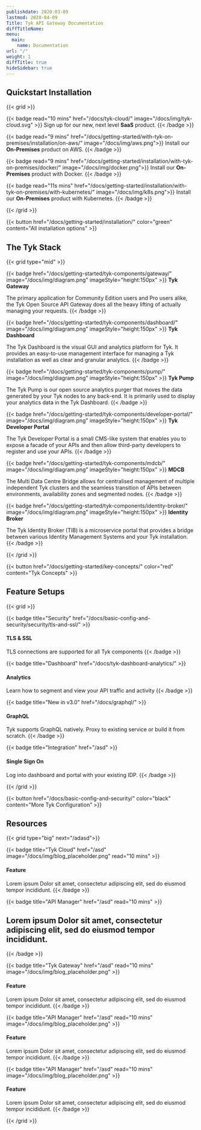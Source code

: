 ```yaml
---
publishdate: 2020-03-09
lastmod: 2020-04-09
Title: Tyk API Gateway Documentation
diffTitleName:
menu:
  main:
    name: Documentation
url: "/"
weight: 1
diffTitle: true
hideSidebar: true
---
```


## Quickstart Installation

{{< grid >}}

{{< badge read="10 mins" href="/docs/tyk-cloud/" image="/docs/img/tyk-cloud.svg" >}}
Sign up for our new, next level **SaaS** product. 
{{< /badge >}}

{{< badge read="9 mins" href="/docs/getting-started/with-tyk-on-premises/installation/on-aws/" image="/docs/img/aws.png">}}
Install our **On-Premises** product on AWS. 
{{< /badge >}}


{{< badge read="9 mins" href="/docs/getting-started/installation/with-tyk-on-premises/docker/" image="/docs/img/docker.png">}}
Install our **On-Premises** product with Docker. 
{{< /badge >}}

{{< badge read="11s mins" href="/docs/getting-started/installation/with-tyk-on-premises/with-kubernetes/" image="/docs/img/k8s.png">}}
Install our **On-Premises** product with Kubernetes. 
{{< /badge >}}

{{< /grid >}}

{{< button href="/docs/getting-started/installation/" color="green" content="All installation options" >}}

## The Tyk Stack

{{< grid type="mid" >}}

{{< badge href="/docs/getting-started/tyk-components/gateway/" image="/docs/img/diagram.png" imageStyle="height:150px" >}}
**Tyk Gateway**

The primary application for Community Edition users and Pro users alike, the Tyk Open Source API Gateway does all the heavy lifting of actually managing your requests.
{{< /badge >}}

{{< badge href="/docs/getting-started/tyk-components/dashboard/" image="/docs/img/diagram.png" imageStyle="height:150px" >}}
**Tyk Dashboard**

The Tyk Dashboard is the visual GUI and analytics platform for Tyk. It provides an easy-to-use management interface for managing a Tyk installation as well as clear and granular analytics.
{{< /badge >}}

{{< badge href="/docs/getting-started/tyk-components/pump/" image="/docs/img/diagram.png" imageStyle="height:150px" >}}
**Tyk Pump**

The Tyk Pump is our open source analytics purger that moves the data generated by your Tyk nodes to any back-end. It is primarily used to display your analytics data in the Tyk Dashboard.
{{< /badge >}}

{{< badge href="/docs/getting-started/tyk-components/developer-portal/" image="/docs/img/diagram.png" imageStyle="height:150px" >}}
**Tyk Developer Portal**

The Tyk Developer Portal is a small CMS-like system that enables you to expose a facade of your APIs and then allow third-party developers to register and use your APIs.
{{< /badge >}}

{{< badge href="/docs/getting-started/tyk-components/mdcb/" image="/docs/img/diagram.png" imageStyle="height:150px" >}}
**MDCB**

The Multi Data Centre Bridge allows for centralised management of multiple independent Tyk clusters and the seamless transition of APIs between environments, availability zones and segmented nodes.
{{< /badge >}}

{{< badge href="/docs/getting-started/tyk-components/identity-broker/" image="/docs/img/diagram.png" imageStyle="height:150px" >}}
**Identity Broker**

The Tyk Identity Broker (TIB) is a microservice portal that provides a bridge between various Identity Management Systems and your Tyk installation.
{{< /badge >}}

{{< /grid >}}

{{< button href="/docs/getting-started/key-concepts/" color="red" content="Tyk Concepts" >}}

## Feature Setups

{{< grid >}}

{{< badge title="Security" href="/docs/basic-config-and-security/security/tls-and-ssl/" >}}
#### TLS & SSL

TLS connections are supported for all Tyk components
{{< /badge >}}

{{< badge title="Dashboard" href="/docs/tyk-dashboard-analytics/" >}}
#### Analytics

Learn how to segment and view your API traffic and activity
{{< /badge >}}

{{< badge title="New in v3.0" href="/docs/graphql/" >}}
#### GraphQL

Tyk supports GraphQL natively. Proxy to existing service or build it from scratch.
{{< /badge >}}

{{< badge title="Integration" href="/asd" >}}
#### Single Sign On

Log into dashboard and portal with your existing IDP.
{{< /badge >}}

{{< /grid >}}

{{< button href="/docs/basic-config-and-security/" color="black" content="More Tyk Configuration" >}}

## Resources

{{< grid type="big" next="/adasd">}}

{{< badge title="Tyk Cloud" href="/asd" image="/docs/img/blog_placeholder.png" read="10 mins" >}}
#### Feature

Lorem ipsum Dolor sit amet, consectetur adipiscing elit, sed do eiusmod tempor incididunt.
{{< /badge >}}

{{< badge title="API Manager" href="/asd" read="10 mins" >}}
## Lorem ipsum Dolor sit amet, consectetur adipiscing elit, sed do eiusmod tempor incididunt.
{{< /badge >}}

{{< badge title="Tyk Gateway" href="/asd" read="10 mins" image="/docs/img/blog_placeholder.png" >}}
#### Feature

Lorem ipsum Dolor sit amet, consectetur adipiscing elit, sed do eiusmod tempor incididunt.
{{< /badge >}}

{{< badge title="API Manager" href="/asd" read="10 mins" image="/docs/img/blog_placeholder.png" >}}
#### Feature

Lorem ipsum Dolor sit amet, consectetur adipiscing elit, sed do eiusmod tempor incididunt.
{{< /badge >}}

{{< badge title="API Manager" href="/asd" read="10 mins" image="/docs/img/blog_placeholder.png" >}}
#### Feature

Lorem ipsum Dolor sit amet, consectetur adipiscing elit, sed do eiusmod tempor incididunt.
{{< /badge >}}

{{< /grid >}}